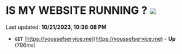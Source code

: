# IS MY WEBSITE RUNNING ? [![](https://img.shields.io/static/v1?label=Sponsor&message=%E2%9D%A4&logo=GitHub&color=%23fe8e86)](https://github.com/sponsors/<username>)

Last updated: **10/21/2023, 10:36:08 PM**

- `GET` [https://youssefservice.me](https://youssefservice.me) - **Up** (796ms)

